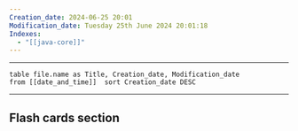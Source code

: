 ```yaml
---
Creation_date: 2024-06-25 20:01
Modification_date: Tuesday 25th June 2024 20:01:18
Indexes:
  - "[[java-core]]"
---
```


----

```dataview
table file.name as Title, Creation_date, Modification_date
from [[date_and_time]]  sort Creation_date DESC
```


















---
## Flash cards section
